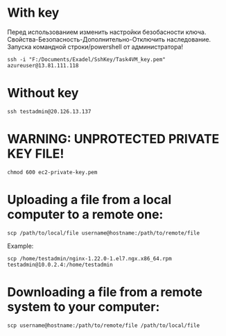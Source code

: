 # With key

Перед использованием изменить настройки безобасности ключа. Свойства-Безопасность-Дополнительно-Отключить наследование.
Запуска командной строки/powershell от администратора!

`ssh -i "F:/Documents/Exadel/SshKey/Task4VM_key.pem" azureuser@13.81.111.118`

# Without key

`ssh testadmin@20.126.13.137`

# WARNING: UNPROTECTED PRIVATE KEY FILE!   

`chmod 600 ec2-private-key.pem`


# Uploading a file from a local computer to a remote one:

`scp /path/to/local/file username@hostname:/path/to/remote/file`

Example:

`scp /home/testadmin/nginx-1.22.0-1.el7.ngx.x86_64.rpm testadmin@10.0.2.4:/home/testadmin`

# Downloading a file from a remote system to your computer:

`scp username@hostname:/path/to/remote/file /path/to/local/file`